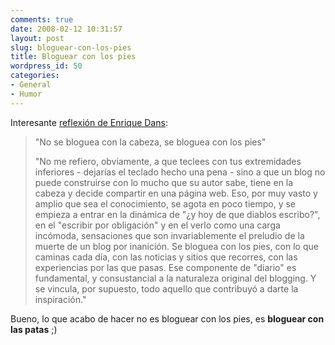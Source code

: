```yaml
---
comments: true
date: 2008-02-12 10:31:57
layout: post
slug: bloguear-con-los-pies
title: Bloguear con los pies
wordpress_id: 50
categories:
- General
- Humor
---
```


Interesante [reflexión de Enrique Dans](http://www.enriquedans.com/2008/02/la-verdadera-maxima-del-blogging.html):

> "No se bloguea con la cabeza, se bloguea con los pies"
>
> "No me refiero, obviamente, a que teclees con tus extremidades inferiores - dejarías el teclado hecho una pena - sino a que un blog no puede construirse con lo mucho que su autor sabe, tiene en la cabeza y decide compartir en una página web. Eso, por muy vasto y amplio que sea el conocimiento, se agota en poco tiempo, y se empieza a entrar en la dinámica de "¿y hoy de que diablos escribo?", en el "escribir por obligación" y en el verlo como una carga incómoda, sensaciones que son invariablemente el preludio de la muerte de un blog por inanición. Se bloguea con los pies, con lo que caminas cada día, con las noticias y sitios que recorres, con las experiencias por las que pasas. Ese componente de "diario" es fundamental, y consustancial a la naturaleza original del blogging. Y se vincula, por supuesto, todo aquello que contribuyó a darte la inspiración."

Bueno, lo que acabo de hacer no es bloguear con los pies, es **bloguear con las patas** ;)

  




